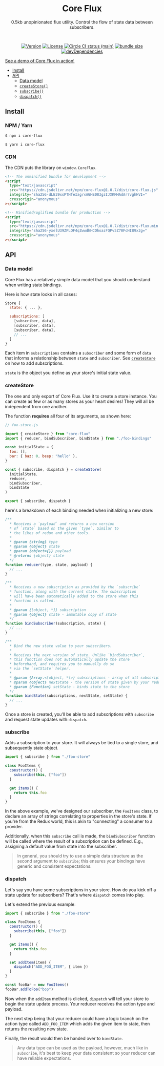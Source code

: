 <h1 align="center">Core Flux</h1>
<p align="center">0.5kb unopinionated flux utility. Control the flow of state data between subscribers.</p>
<br>
<p align="center">
  <a href="https://www.npmjs.com/package/core-flux"><img src="https://img.shields.io/npm/v/core-flux.svg?sanitize=true" alt="Version"></a>
  <a href="https://www.npmjs.com/package/core-flux"><img src="https://img.shields.io/npm/l/core-flux.svg?sanitize=true" alt="License"></a>
  <a href="https://www.npmjs.com/package/core-flux"><img src="https://badgen.net/circleci/github/geotrev/core-flux/main" alt="Circle CI status (main)" /></a>
  <a href="https://www.npmjs.com/package/core-flux"><img src="https://badgen.net/bundlephobia/minzip/core-flux" alt="bundle size" /></a>
  <a href="https://www.npmjs.com/package/core-flux"><img src="https://badgen.net/david/dev/geotrev/core-flux" alt="devDependencies" /></a>
</p>

[See a demo of Core Flux in action!](https://upgraded-todo.netlify.com)

- [Install](#install)
- [API](#api)
  - [Data model](#data-model)
  - [`createStore()`](#createstore)
  - [`subscribe()`](#subscribe)
  - [`dispatch()`](#dispatch)

## Install

### NPM / Yarn

```sh
$ npm i core-flux
```

```sh
$ yarn i core-flux
```

### CDN

The CDN puts the library on `window.CoreFlux`.

```html
<!-- The unminified bundle for development -->
<script
  type="text/javascript"
  src="https://cdn.jsdelivr.net/npm/core-flux@1.0.7/dist/core-flux.js"
  integrity="sha256-dLB29xsPTHfeIag/xAGHE003gzIJXKMHAdAr7vghHVI="
  crossorigin="anonymous"
></script>

<!-- Minified/uglified bundle for production -->
<script
  type="text/javascript"
  src="https://cdn.jsdelivr.net/npm/core-flux@1.0.7/dist/core-flux.min.js"
  integrity="sha256-yxelU39ZPLOF4qZwwdhHCOhoazFQPv5Z70FcHI89x2g="
  crossorigin="anonymous"
></script>
```

## API

### Data model

Core Flux has a relatively simple data model that you should understand when writing state bindings.

Here is how state looks in all cases:

```js
Store {
  state: { ... },

  subscriptions: [
    [subscriber, data],
    [subscriber, data],
    [subscriber, data],
    // ...
  ]
}
```

Each item in `subscriptions` contains a `subscriber` and some form of `data` that informs a relationship between `state` and `subscriber`. See [`createStore`](#createstore) on how to add subscriptions.

`state` is the object you define as your store's initial state value.

### createStore

The one and only export of Core Flux. Use it to create a store instance. You can create as few or as many stores as your heart desires! They will all be independent from one another.

The function **requires** all four of its arguments, as shown here:

```js
// foo-store.js

import { createStore } from "core-flux"
import { reducer, bindSubscriber, bindState } from "./foo-bindings"

const initialState = {
  foo: [],
  bar: { baz: 0, beep: "hello" },
}

const { subscribe, dispatch } = createStore(
  initialState,
  reducer,
  bindSubscriber,
  bindState
)

export { subscribe, dispatch }
```

here's a breakdown of each binding needed when initializing a new store:

```js
/**
  * Receives a `payload` and returns a new version
  * of `state` based on the given `type`. Similar to
  * the likes of redux and other tools.
  *
  * @param {string} type
  * @param {object} state
  * @param {object={}} payload
  * @returns {object} state
  */
function reducer(type, state, payload) {
  // ...
}

/**
  * Receives a new subscription as provided by the `subscribe`
  * function, along with the current state. The subscription
  * will have been automatically added to the store when this
  * function is called.
  *
  * @param {[object, *]} subscription
  * @param {object} state - immutable copy of state
  */
function bindSubscriber(subscription, state) {
  // ...
}

/**
  * Bind the new state value to your subscribers.
  * 
  * Receives the next version of state. Unlike `bindSubscriber`, 
  * this function does not automatically update the store
  * beforehand, and requires you to manually do so
  * via the `setState` helper.
  *
  * @param {Array.<[object, *]>} subscriptions - array of all subscriptions
  * @param {object} nextState - the version of state given by your reducer
  * @param {Function} setState - binds state to the store
  */
function bindState(subscriptions, nextState, setState) {
  // ...
}
```

Once a store is created, you'll be able to add subscriptions with `subscribe` and request state updates with `dispatch`.

### subscribe

Adds a subscription to your store. It will always be tied to a single store, and subsequently state object.

```js
import { subscribe } from "./foo-store"

class FooItems {
  constructor() {
    subscribe(this, ["foo"])
  }

  get items() {
    return this.foo
  }
}
```

In the above example, we've designed our subscriber, the `FooItems` class, to declare an array of strings correlating to properties in the store's state. If you're from the Redux world, this is akin to "connecting" a consumer to a provider.

Additionally, when this `subscribe` call is made, the `bindSubscriber` function will be called where the result of a subscription can be defined. E.g., assigning a default value from state into the subscriber.

> In general, you should try to use a simple data structure as the second argument to `subscribe`; this ensures your bindings have generic and consistent expectations.

### dispatch

Let's say you have some subscriptions in your store. How do you kick off a state update for subscribers? That's where `dispatch` comes into play.

Let's extend the previous example:

```js
import { subscribe } from "./foo-store"

class FooItems {
  constructor() {
    subscribe(this, ["foo"])
  }

  get items() {
    return this.foo
  }

  set addItem(item) {
    dispatch("ADD_FOO_ITEM", { item })
  }
}

const fooBar = new FooItems()
fooBar.addToFoo("bop")
```

Now when the `addItem` method is clicked, `dispatch` will tell your store to begin the state update process. Your reducer receives the action type and payload.

The next step being that your reducer could have a logic branch on the action type called `ADD_FOO_ITEM` which adds the given item to state, then returns the resulting new state. 

Finally, the result would then be handed over to `bindState`.

> Any data type can be used as the payload, however, much like in `subscribe`, it's best to keep your data consistent so your reducer can have reliable expectations.
